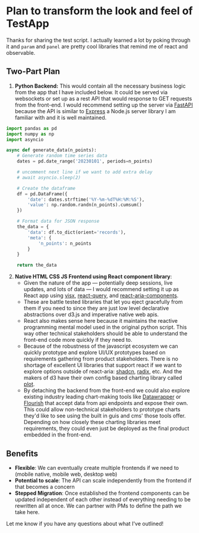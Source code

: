 # Plan to transform the look and feel of TestApp

Thanks for sharing the test script. I actually learned a lot by poking through it and `param` and `panel` are pretty cool libraries that remind me of react and observable.

## Two-Part Plan

1. **Python Backend:** This would contain all the necessary business logic from the app that I have included below. It could be served via websockets or set up as a rest API that would response to GET requests from the front-end. I would recommend setting up the server via [FastAPI](https://fastapi.tiangolo.com) because the API is similar to [Express](https://expressjs.com) a Node.js server library I am familiar with and it is well maintained.

```python
import pandas as pd
import numpy as np
import asyncio

async def generate_data(n_points):
    # Generate random time series data
    dates = pd.date_range('20230101', periods=n_points)

    # uncomment next line if we want to add extra delay
    # await asyncio.sleep(2)

    # Create the dataframe
    df = pd.DataFrame({
        'date': dates.strftime('%Y-%m-%dT%H:%M:%S'),
        'value': np.random.randn(n_points).cumsum()
    })

    # Format data for JSON response
    the_data = {
        'data': df.to_dict(orient='records'),
        'meta': {
            'n_points': n_points
        }
    }

    return the_data
```

2. **Native HTML CSS JS Frontend using React component library**:
   - Given the nature of the app — potentially deep sessions, live updates, and lots of data — I would recommend setting it up as React app using [visx](https://airbnb.io/visx), [react-query](https://tanstack.com/query/latest/docs/framework/react/overview), and [react-aria-components](https://react-spectrum.adobe.com/react-aria/index.html).
   - These are battle tested libraries that let you eject gracefully from them if you need to since they are just low level declarative abstractions over d3.js and imperative native web apis.
   - React also makes sense here because it maintains the reactive programming mental model used in the original python script. This way other technical stakeholders should be able to understand the front-end code more quickly if they need to.
   - Because of the robustness of the javascript ecosystem we can quickly prototype and explore UI/UX prototypes based on requirements gathering from product stakeholders. There is no shortage of excellent UI libraries that support react if we want to explore options outside of react-aria: [shadcn](https://ui.shadcn.com), [radix](https://www.radix-ui.com), etc. And the makers of d3 have their own config based charting library called [plot](https://observablehq.com/plot/).
   - By detaching the backend from the front-end we could also explore existing industry leading chart-making tools like [Datawrapper](https://www.datawrapper.de) or [Flourish](https://flourish.studio) that accept data from api endpoints and expose their own. This could allow non-technical stakeholders to prototype charts they'd like to see using the built in guis and cms' those tools offer. Depending on how closely these charting libraries meet requirements, they could even just be deployed as the final product embedded in the front-end.

## Benefits

- **Flexible**: We can eventually create multiple frontends if we need to (mobile native, mobile web, desktop web)
- **Potential to scale**: The API can scale independently from the frontend if that becomes a concern
- **Stepped Migration**: Once established the frontend components can be updated independent of each other instead of everything needing to be rewritten all at once. We can partner with PMs to define the path we take here.

Let me know if you have any questions about what I've outlined!
